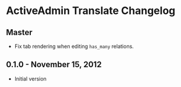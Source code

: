 # ActiveAdmin Translate Changelog

## Master

- Fix tab rendering when editing `has_many` relations.

## 0.1.0 - November 15, 2012

- Initial version
